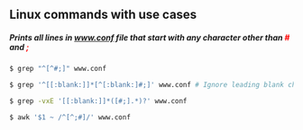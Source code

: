 ## Linux commands with use cases


#####  Prints all lines in www.conf file that start with any character other than <span style="color:red">#</span> and <span style="color:red">;</span>

```sh
$ grep "^[^#;]" www.conf

$ grep '^[[:blank:]]*[^[:blank:]#;]' www.conf # Ignore leading blank characters

$ grep -vxE '[[:blank:]]*([#;].*)?' www.conf

$ awk '$1 ~ /^[^;#]/' www.conf
```